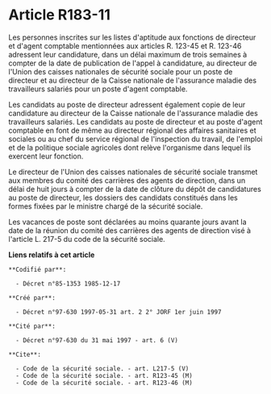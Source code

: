 # Article R183-11

Les personnes inscrites sur les listes d'aptitude aux fonctions de directeur et d'agent comptable mentionnées aux articles R.
123-45 et R. 123-46 adressent leur candidature, dans un délai maximum de trois semaines à compter de la date de publication
de l'appel à candidature, au directeur de l'Union des caisses nationales de sécurité sociale pour un poste de directeur et au
directeur de la Caisse nationale de l'assurance maladie des travailleurs salariés pour un poste d'agent comptable.

Les candidats au poste de directeur adressent également copie de leur candidature au directeur de la Caisse nationale de
l'assurance maladie des travailleurs salariés. Les candidats au poste de directeur et au poste d'agent comptable en font de
même au directeur régional des affaires sanitaires et sociales ou au chef du service régional de l'inspection du travail, de
l'emploi et de la politique sociale agricoles dont relève l'organisme dans lequel ils exercent leur fonction.

Le directeur de l'Union des caisses nationales de sécurité sociale transmet aux membres du comité des carrières des agents de
direction, dans un délai de huit jours à compter de la date de clôture du dépôt de candidatures au poste de directeur, les
dossiers des candidats constitués dans les formes fixées par le ministre chargé de la sécurité sociale.

Les vacances de poste sont déclarées au moins quarante jours avant la date de la réunion du comité des carrières des agents
de direction visé à l'article L. 217-5 du code de la sécurité sociale.

**Liens relatifs à cet article**

	**Codifié par**:

	  - Décret n°85-1353 1985-12-17

	**Créé par**:

	  - Décret n°97-630 1997-05-31 art. 2 2° JORF 1er juin 1997

	**Cité par**:

	  - Décret n°97-630 du 31 mai 1997 - art. 6 (V)

	**Cite**:

	  - Code de la sécurité sociale. - art. L217-5 (V)
	  - Code de la sécurité sociale. - art. R123-45 (M)
	  - Code de la sécurité sociale. - art. R123-46 (M)
